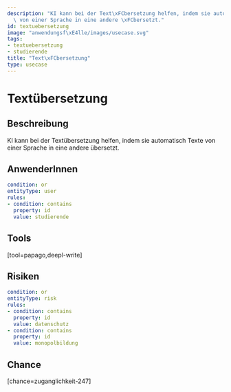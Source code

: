 ```yaml
---
description: "KI kann bei der Text\xFCbersetzung helfen, indem sie automatisch Texte\
  \ von einer Sprache in eine andere \xFCbersetzt."
id: textuebersetzung
image: "anwendungsf\xE4lle/images/usecase.svg"
tags:
- textuebersetzung
- studierende
title: "Text\xFCbersetzung"
type: usecase
---
```



# Textübersetzung

## Beschreibung

KI kann bei der Textübersetzung helfen, indem sie automatisch Texte von einer Sprache in eine andere übersetzt.

## AnwenderInnen

```yaml
condition: or
entityType: user
rules:
- condition: contains
  property: id
  value: studierende
```



## Tools

[tool=papago,deepl-write]


## Risiken

```yaml
condition: or
entityType: risk
rules:
- condition: contains
  property: id
  value: datenschutz
- condition: contains
  property: id
  value: monopolbildung
```



## Chance

[chance=zuganglichkeit-247]

